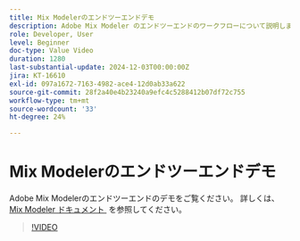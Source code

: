 ```yaml
---
title: Mix Modelerのエンドツーエンドデモ
description: Adobe Mix Modeler のエンドツーエンドのワークフローについて説明します。
role: Developer, User
level: Beginner
doc-type: Value Video
duration: 1280
last-substantial-update: 2024-12-03T00:00:00Z
jira: KT-16610
exl-id: 097a1672-7163-4982-ace4-12d0ab33a622
source-git-commit: 28f2a40e4b23240a9efc4c5288412b07df72c755
workflow-type: tm+mt
source-wordcount: '33'
ht-degree: 24%

---
```


# Mix Modelerのエンドツーエンドデモ

Adobe Mix Modelerのエンドツーエンドのデモをご覧ください。 詳しくは、[Mix Modeler ドキュメント &#x200B;](https://experienceleague.adobe.com/ja/docs/mix-modeler/using/overview) を参照してください。

>[!VIDEO](https://video.tv.adobe.com/v/3440795/?learn=on&enablevpops&captions=jpn)
